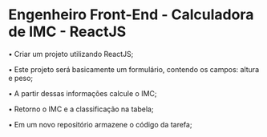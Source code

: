 # Engenheiro Front-End - Calculadora de IMC - ReactJS

• Criar um projeto utilizando ReactJS;

• Este projeto será basicamente um formulário, contendo 
os campos: altura e peso;

• A partir dessas informações calcule o IMC;

• Retorno o IMC e a classificação na tabela;

• Em um novo repositório armazene o código da tarefa;
